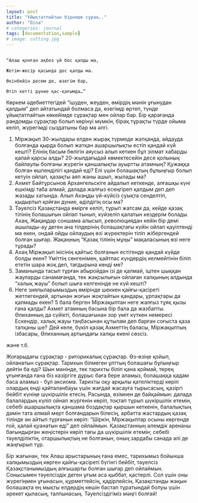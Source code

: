 ```yaml
---
layout: post
title: "Ұйықтатпайтын бірнеше сұрақ.."
author: "Dina"
# categories: journal
tags: [documentation,sample]
# image: cutting.jpg
---
```


                                                                                                                            “Алаш қонған ақбоз үй бос қалды ма,
                                                                                                                            Жетім-жесір қасында дос қалды ма.
                                                                                                                            Өкінбейін десем де, өзегім бар,
                                                                                                                            Өтіп кетті дүние қас-қағымда…”


Көркем әдебиеттегідей “ішуден, жеуден, өмірдің мәнін ұғынудан қалдым” деп айтатындай болмаса да, өзегімді өртеп, түнде ұйықтатпайтын көкейімде сұрақтар мен ойлар бар. 
Бір қарағанда рандомды сұрақтар болып көрінуі мүмкін, бірақ тұрақты түрде ойыма келіп, жүрегімді сыздатыны бар ма әлгі.
1. Міржақып 30-жылдары елден жырақ түрмеде жатқанда, айдауда болғанда қырда болып жатқан ашаршылықты естіп қандай күй кешті? Елінің басым бөлігін аяусыз алып кеткен бұл зілмат хабарды қалай қарсы алды? 20-жылдағыдай көмектесейін десе қолының байлаулы болғаны жүрегін қаншалықты ауыртты атамның? Қужаққа болған өшпенділігі қандай еді? Елі үшін болашақтың бұлыңғыр болып кетуін ойлап, қазақты аяп жаны ашып, жылады ма? 
2. Ахмет Байтұрсынов Архангельскіге айдалып кеткенде, алғашқы күні ешкімді таба алмай, далада жалғыз есеңгіреп қалдым деп деп жазады хатында. Алып Ахаңды үй-күйсіз суықта сенделтіп, қыдыртып қойған дүние, әділдігің осы ма? 
3. Тәуелсіз Қазақстанда өмірге келіп, тұрып жатсам да, кейде қазақ тілінің болашығын ойлап тынып, күйзеліп қалатын кездерім болады. Ахаң, Жақаңдар соншама алысып, революциядан кейін бір демі ашылады-ау деген ана тілдерінің болашақтағы күйін ойлап қауіптенді ма екен, ондай ойды ойлаудың өзі жүректерін тіліп жібергендей болған шығар. Жақаңның “Қазақ тілінің мұңы” мақаласының өзі неге тұрады?
4. Ахаң Міржақып інісінің қайтыс болғанын естігенде қандай күйде болды екен? Үміттің сөнгенімен, қайтпас күндердің  келмейтінін біліп ететін шара жоқ деп, тағдырына көнді ме?
5. Заманында тасып тұрған абыройдан ізі де қалмай, іштен шыққан жауларды санамағанда, тек жақсылығын ойлаған халқының алдында “халық жауы” болып шыға келгенінде не күй кешті?
6. Неге зиялыларымыздың өмірінде шеккен қайғы-қасіреті жетпегендей, артынан жоғын жоқтайтын қандары, ұрпақтары да қалмады екен? 5 бала берген Міржақыптан неге жалғыз тұяқ қызы ғана қалды? Ахмет атамның басына бір бала да жазбапты. Әлиханның да сүйікті, болашағынан зор үміт күткен немересі Ескендір, халық жауы таңбасынан құтылам деп барған соғыста қаза тапқаны ше? Дей келе, бүкіл қазақ Ахметтің баласы, Міржақыптың ізбасары, Әлиханның артындағы халқы екені сөзсіз.

және т.б.

Жоғарыдағы сұрақтар - риторикалық сұрақтар. Өз-өзіңе қойып, ойланатын сұрақтар. 
Тарихын білмеген ұлттың болашағы бұлыңғыр дейтін ба еді? Шын мәнінде, тек тарихты біліп қана қоймай, терең ұғынғанда ғана біз казіргіге дұрыс баға бере аламыз, болашаққа қадам баса аламыз - бұл аксиома. Тарихты оқу арқылы қателіктерді көріп олардың енді қайталанбауы үшін жағдай жасауға тырысасың, қазіргі бейбіт күніңе шүкіршілік етесің. Расында, өзімнен де байқаймын: далада балалардың күліп ойнап жүргенін көріп, тоқтап тұрып шүкіршілік етемін, себебі ашаршылықта қаншама боздақтар қыршын кеткенін, балалықтың дәмін тата алмай мерт болғандарын білесің, арбатта жастардың қазақ тілінде ән айтып тұрғанын көріп: “Шіркін, Міржақыптар осыны көргенде ғой, қалай қуанатын еді” деп ойлаймын. Қазақстанның әлемдік аренаны бағындырған жеңістерін көріп тағы да шүкіршілік етемін;  себебі тәуелділіктің, отаршылықтың не болғанын, оның зардабы санада әлі де жаңғырып тұр. 


Бір жағынан, тек Алаш арыстарының ғана емес, тарихымыз бойынша халқымыздың көрген қайғы-қасіреті бүгінгі бейбіт, тәуелсіз Қазақстанымыздың алғышарты болған шығар деп ойлаймын. Сонысымен тәуелсіздік деген ұғым аса қыббат, қастерлі. Сол үшін оны жүрегіңмен ұғынасын, құрметтейсің, қадірлейсің. Қазақстанды жақын болашақта ең мықты елдердің көшін бастап тұратындай болуы үшін әрекет қыласың, талпынасың. Тәуелсіздігіміз мәңгі болғай!


